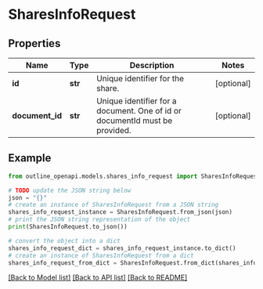 # SharesInfoRequest


## Properties

Name | Type | Description | Notes
------------ | ------------- | ------------- | -------------
**id** | **str** | Unique identifier for the share. | [optional] 
**document_id** | **str** | Unique identifier for a document. One of id or documentId must be provided. | [optional] 

## Example

```python
from outline_openapi.models.shares_info_request import SharesInfoRequest

# TODO update the JSON string below
json = "{}"
# create an instance of SharesInfoRequest from a JSON string
shares_info_request_instance = SharesInfoRequest.from_json(json)
# print the JSON string representation of the object
print(SharesInfoRequest.to_json())

# convert the object into a dict
shares_info_request_dict = shares_info_request_instance.to_dict()
# create an instance of SharesInfoRequest from a dict
shares_info_request_from_dict = SharesInfoRequest.from_dict(shares_info_request_dict)
```
[[Back to Model list]](../README.md#documentation-for-models) [[Back to API list]](../README.md#documentation-for-api-endpoints) [[Back to README]](../README.md)


